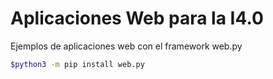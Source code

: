 # Aplicaciones Web para la I4.0
Ejemplos de aplicaciones web con el framework web.py

````bash
$python3 -m pip install web.py
````

